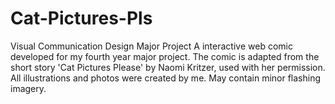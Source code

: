 # Cat-Pictures-Pls
Visual Communication Design Major Project
A interactive web comic developed for my fourth year major project. The comic is adapted from the short story 'Cat Pictures Please' by Naomi Kritzer, used with her permission. 
All illustrations and photos were created by me. 
May contain minor flashing imagery. 
